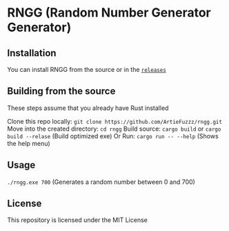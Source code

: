 # RNGG (Random Number Generator Generator)

## Installation

You can install RNGG from the source or in the [`releases`](https://github.com/ArtieFuzzz/rngg/releases)

## Building from the source

These steps assume that you already have Rust installed

Clone this repo locally: `git clone https://github.com/ArtieFuzzz/rngg.git`
Move into the created directory: `cd rngg`
Build source: `cargo build` or `cargo build --relase` (Build optimized exe)
Or
Run: `cargo run -- --help` (Shows the help menu)

## Usage

`./rngg.exe 700` (Generates a random number between 0 and 700)

## License

This repository is licensed under the MIT License
